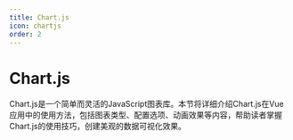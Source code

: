 ```yaml
---
title: Chart.js
icon: chartjs
order: 2
---
```


# Chart.js

Chart.js是一个简单而灵活的JavaScript图表库。本节将详细介绍Chart.js在Vue应用中的使用方法，包括图表类型、配置选项、动画效果等内容，帮助读者掌握Chart.js的使用技巧，创建美观的数据可视化效果。
